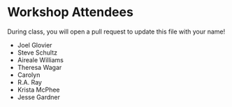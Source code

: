 # Workshop Attendees

During class, you will open a pull request to update this file with your name!

- Joel Glovier
- Steve Schultz
- Aireale Williams
- Theresa Wagar
- Carolyn
- R.A. Ray
- Krista McPhee
- Jesse Gardner

